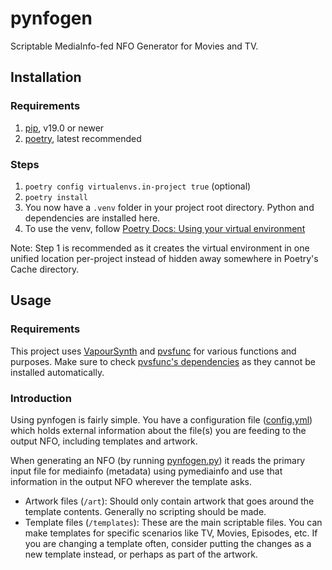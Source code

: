 # pynfogen

Scriptable MediaInfo-fed NFO Generator for Movies and TV.

## Installation

### Requirements

1. [pip], v19.0 or newer
2. [poetry], latest recommended

### Steps

1. `poetry config virtualenvs.in-project true` (optional)
2. `poetry install`
3. You now have a `.venv` folder in your project root directory. Python and dependencies are installed here.
4. To use the venv, follow [Poetry Docs: Using your virtual environment]

Note: Step 1 is recommended as it creates the virtual environment in one unified location per-project instead of
hidden away somewhere in Poetry's Cache directory.

  [pip]: <https://pip.pypa.io/en/stable/installing>
  [poetry]: <https://python-poetry.org/docs>
  [Poetry Docs: Using your virtual environment]: <https://python-poetry.org/docs/basic-usage/#using-your-virtual-environment>

## Usage

### Requirements

This project uses [VapourSynth] and [pvsfunc] for various functions and purposes.
Make sure to check [pvsfunc's dependencies] as they cannot be installed automatically.

  [VapourSynth]: <https://vapoursynth.com>
  [pvsfunc]: <https://github.com/rlaphoenix/pvsfunc>
  [pvsfunc's dependencies]: <https://github.com/rlaPHOENiX/pvsfunc#dependencies>

### Introduction

Using pynfogen is fairly simple. You have a configuration file ([config.yml](config.yml)) which holds external
information about the file(s) you are feeding to the output NFO, including templates and artwork.

When generating an NFO (by running [pynfogen.py](pynfogen.py)) it reads the primary input file for mediainfo (metadata)
using pymediainfo and use that information in the output NFO wherever the template asks.

- Artwork files (`/art`): Should only contain artwork that goes around the template contents.
  Generally no scripting should be made.
- Template files (`/templates`): These are the main scriptable files. You can make templates for specific scenarios
  like TV, Movies, Episodes, etc. If you are changing a template often, consider putting the changes as a new template
  instead, or perhaps as part of the artwork.
